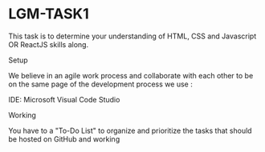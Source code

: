 # LGM-TASK1

This task is to determine your understanding of HTML, CSS and Javascript OR ReactJS skills along.

Setup

We believe in an agile work process and collaborate with each other to be on the same page of the development process we use :

IDE: Microsoft Visual Code Studio

Working

You have to a "To-Do List" to organize and prioritize the tasks that should be hosted on GitHub and working
